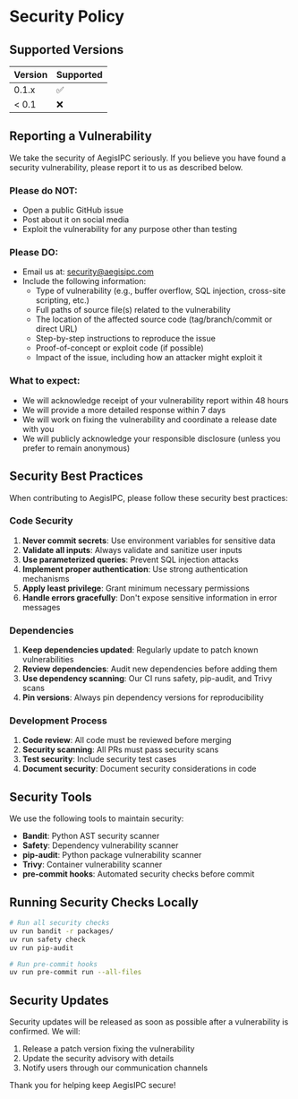 # Security Policy

## Supported Versions

| Version | Supported          |
| ------- | ------------------ |
| 0.1.x   | :white_check_mark: |
| < 0.1   | :x:                |

## Reporting a Vulnerability

We take the security of AegisIPC seriously. If you believe you have found a security vulnerability, please report it to us as described below.

### Please do NOT:
- Open a public GitHub issue
- Post about it on social media
- Exploit the vulnerability for any purpose other than testing

### Please DO:
- Email us at: security@aegisipc.com
- Include the following information:
  - Type of vulnerability (e.g., buffer overflow, SQL injection, cross-site scripting, etc.)
  - Full paths of source file(s) related to the vulnerability
  - The location of the affected source code (tag/branch/commit or direct URL)
  - Step-by-step instructions to reproduce the issue
  - Proof-of-concept or exploit code (if possible)
  - Impact of the issue, including how an attacker might exploit it

### What to expect:
- We will acknowledge receipt of your vulnerability report within 48 hours
- We will provide a more detailed response within 7 days
- We will work on fixing the vulnerability and coordinate a release date with you
- We will publicly acknowledge your responsible disclosure (unless you prefer to remain anonymous)

## Security Best Practices

When contributing to AegisIPC, please follow these security best practices:

### Code Security
1. **Never commit secrets**: Use environment variables for sensitive data
2. **Validate all inputs**: Always validate and sanitize user inputs
3. **Use parameterized queries**: Prevent SQL injection attacks
4. **Implement proper authentication**: Use strong authentication mechanisms
5. **Apply least privilege**: Grant minimum necessary permissions
6. **Handle errors gracefully**: Don't expose sensitive information in error messages

### Dependencies
1. **Keep dependencies updated**: Regularly update to patch known vulnerabilities
2. **Review dependencies**: Audit new dependencies before adding them
3. **Use dependency scanning**: Our CI runs safety, pip-audit, and Trivy scans
4. **Pin versions**: Always pin dependency versions for reproducibility

### Development Process
1. **Code review**: All code must be reviewed before merging
2. **Security scanning**: All PRs must pass security scans
3. **Test security**: Include security test cases
4. **Document security**: Document security considerations in code

## Security Tools

We use the following tools to maintain security:

- **Bandit**: Python AST security scanner
- **Safety**: Dependency vulnerability scanner
- **pip-audit**: Python package vulnerability scanner
- **Trivy**: Container vulnerability scanner
- **pre-commit hooks**: Automated security checks before commit

## Running Security Checks Locally

```bash
# Run all security checks
uv run bandit -r packages/
uv run safety check
uv run pip-audit

# Run pre-commit hooks
uv run pre-commit run --all-files
```

## Security Updates

Security updates will be released as soon as possible after a vulnerability is confirmed. We will:

1. Release a patch version fixing the vulnerability
2. Update the security advisory with details
3. Notify users through our communication channels

Thank you for helping keep AegisIPC secure!
